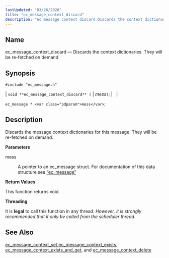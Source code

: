 ```yaml
---
lastUpdated: "03/26/2020"
title: "ec_message_context_discard"
description: "ec message context discard Discards the context dictionaries They will be re fetched on demand void ec message context discard mess ec message mess Discards the message context dictionaries for this message They will be re fetched on demand mess A pointer to an ec message struct For documentation of..."
---
```


<a name="apis.ec_message_context_discard"></a> 
## Name

ec_message_context_discard — Discards the context dictionaries. They will be re-fetched on demand

## Synopsis

`#include "ec_message.h"`

| `void **ec_message_context_discard** (` | <var class="pdparam">mess</var>`)`; |   |

`ec_message * <var class="pdparam">mess</var>`;<a name="idp55374672"></a> 
## Description

Discards the message context dictionaries for this message. They will be re-fetched on demand.

**<a name="idp55375952"></a> Parameters**

<dl class="variablelist">

<dt>mess</dt>

<dd>

A pointer to an ec_message struct. For documentation of this data structure see [“ec_message”](/momentum/3/3-api/structs-ec-message)

</dd>

</dl>

**<a name="idp55379312"></a> Return Values**

This function returns void.

**<a name="idp55380224"></a> Threading**

It is **legal** to call this function in any thread. *However, it is strongly recommended that it only be called from the scheduler thread.* 

<a name="idp55382560"></a> 
## See Also

[ec_message_context_set](/momentum/3/3-api/apis-ec-message-context-set),[ec_message_context_exists](/momentum/3/3-api/apis-ec-message-context-exists), [ec_message_context_exists_and_get](/momentum/3/3-api/apis-ec-message-context-exists-and-get), and [ec_message_context_delete](/momentum/3/3-api/apis-ec-message-context-delete)